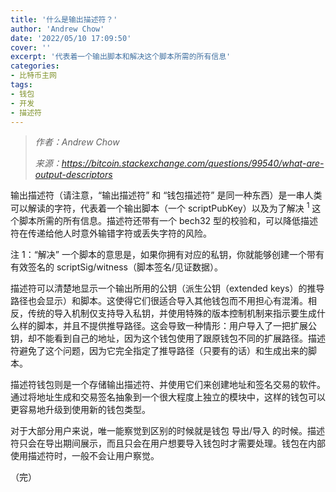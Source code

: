 ```yaml
---
title: '什么是输出描述符？'
author: 'Andrew Chow'
date: '2022/05/10 17:09:50'
cover: ''
excerpt: '代表着一个输出脚本和解决这个脚本所需的所有信息'
categories:
- 比特币主网
tags:
- 钱包
- 开发
- 描述符
---
```



> *作者：Andrew Chow*
> 
> *来源：<https://bitcoin.stackexchange.com/questions/99540/what-are-output-descriptors>*



输出描述符（请注意，“输出描述符” 和 “钱包描述符” 是同一种东西）是一串人类可以解读的字符，代表着一个输出脚本（一个 scriptPubKey）以及为了解决 <sup>1</sup> 这个脚本所需的所有信息。描述符还带有一个 bech32 型的校验和，可以降低描述符在传递给他人时意外输错字符或丢失字符的风险。

注 1：“解决” 一个脚本的意思是，如果你拥有对应的私钥，你就能够创建一个带有有效签名的 scriptSig/witness（脚本签名/见证数据）。

描述符可以清楚地显示一个输出所用的公钥（派生公钥（extended keys）的推导路径也会显示）和脚本。这使得它们很适合导入其他钱包而不用担心有混淆。相反，传统的导入机制仅支持导入私钥，并使用特殊的版本控制机制来指示要生成什么样的脚本，并且不提供推导路径。这会导致一种情形：用户导入了一把扩展公钥，却不能看到自己的地址，因为这个钱包使用了跟原钱包不同的扩展路径。描述符避免了这个问题，因为它完全指定了推导路径（只要有的话）和生成出来的脚本。

描述符钱包则是一个存储输出描述符、并使用它们来创建地址和签名交易的软件。通过将地址生成和交易签名抽象到一个很大程度上独立的模块中，这样的钱包可以更容易地升级到使用新的钱包类型。

对于大部分用户来说，唯一能察觉到区别的时候就是钱包 导出/导入 的时候。描述符只会在导出期间展示，而且只会在用户想要导入钱包时才需要处理。钱包在内部使用描述符时，一般不会让用户察觉。

（完）

